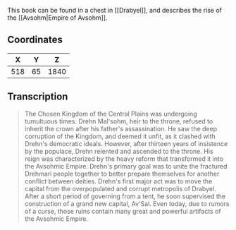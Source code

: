  

This book can be found in a chest in [[Drabyel]], and describes the rise of the [[Avsohm|Empire of Avsohm]].

## Coordinates
| **X** | **Y** | **Z** |
| :---: | :---: | :---: |
|  518  |  65   | 1840  |

## Transcription
> The Chosen Kingdom of the Central Plains was undergoing tumultuous times. Drehn Mal'sohm, heir to the throne, refused to inherit the crown after his father's assassination. He saw the deep corruption of the Kingdom, and deemed it unfit, as it clashed with Drehn's democratic ideals. However, after thirteen years of insistence by the populace, Drehn relented and ascended to the throne. His reign was characterized by the heavy reform that transformed it into the Avsohmic Empire. Drehn's primary goal was to unite the fractured Drehmari people together to better prepare themselves for another conflict between deities. Drehn's first major act was to move the capital from the overpopulated and corrupt metropolis of Drabyel. After a short period of governing from a tent, he soon supervised the construction of a grand new capital, Av'Sal. Even today, due to rumors of a curse, those ruins contain many great and powerful artifacts of the Avsohmic Empire.




